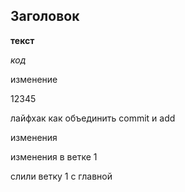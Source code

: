 ## Заголовок ##

__текст__

_код_

изменение

12345

лайфхак как объединить commit и add

изменения

изменения в ветке 1

слили ветку 1 с главной